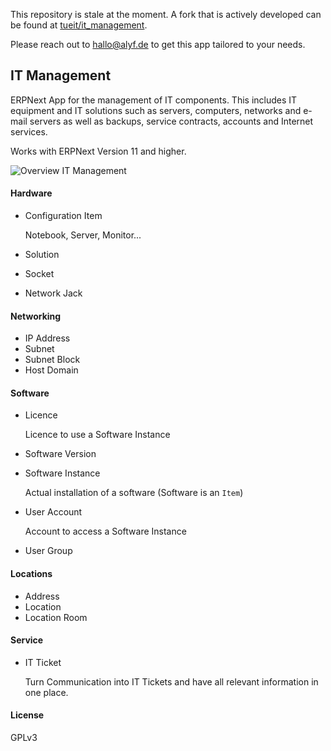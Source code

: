 This repository is stale at the moment. A fork that is actively developed can be found at [tueit/it_management](https://github.com/tueit/it_management).

Please reach out to hallo@alyf.de to get this app tailored to your needs.

## IT Management

ERPNext App for the management of IT components. This includes IT equipment and IT solutions such as servers, computers, networks and e-mail servers as well as backups, service contracts, accounts and Internet services.

Works with ERPNext Version 11 and higher.

![Overview IT Management](img/overview.png)

#### Hardware

* Configuration Item

    Notebook, Server, Monitor...

* Solution
* Socket
* Network Jack

#### Networking

* IP Address
* Subnet
* Subnet Block
* Host Domain

#### Software

* Licence

    Licence to use a Software Instance

* Software Version
* Software Instance

    Actual installation of a software (Software is an `Item`)

* User Account

    Account to access a Software Instance

* User Group

#### Locations

* Address
* Location
* Location Room

#### Service

* IT Ticket

    Turn Communication into IT Tickets and have all relevant information in one place.

#### License

GPLv3
